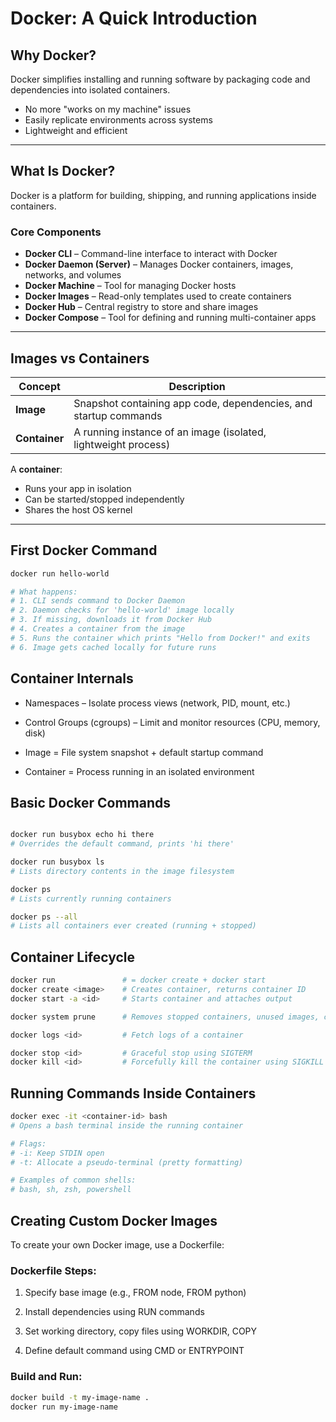 # Docker: A Quick Introduction

## Why Docker?

Docker simplifies installing and running software by packaging code and dependencies into isolated containers.

- No more "works on my machine" issues  
- Easily replicate environments across systems  
- Lightweight and efficient  

---

## What Is Docker?

Docker is a platform for building, shipping, and running applications inside containers.

### Core Components

- **Docker CLI** – Command-line interface to interact with Docker  
- **Docker Daemon (Server)** – Manages Docker containers, images, networks, and volumes  
- **Docker Machine** – Tool for managing Docker hosts  
- **Docker Images** – Read-only templates used to create containers  
- **Docker Hub** – Central registry to store and share images  
- **Docker Compose** – Tool for defining and running multi-container apps  

---

## Images vs Containers

| Concept     | Description |
|-------------|-------------|
| **Image**   | Snapshot containing app code, dependencies, and startup commands |
| **Container** | A running instance of an image (isolated, lightweight process) |

A **container**:
- Runs your app in isolation  
- Can be started/stopped independently  
- Shares the host OS kernel  

---

## First Docker Command

```bash
docker run hello-world

# What happens:
# 1. CLI sends command to Docker Daemon
# 2. Daemon checks for 'hello-world' image locally
# 3. If missing, downloads it from Docker Hub
# 4. Creates a container from the image
# 5. Runs the container which prints "Hello from Docker!" and exits
# 6. Image gets cached locally for future runs
```

## Container Internals
- Namespaces – Isolate process views (network, PID, mount, etc.)

- Control Groups (cgroups) – Limit and monitor resources (CPU, memory, disk)

- Image = File system snapshot + default startup command

- Container = Process running in an isolated environment

## Basic Docker Commands
```bash

docker run busybox echo hi there
# Overrides the default command, prints 'hi there'

docker run busybox ls
# Lists directory contents in the image filesystem

docker ps
# Lists currently running containers

docker ps --all
# Lists all containers ever created (running + stopped)
```

## Container Lifecycle
```bash
docker run               # = docker create + docker start
docker create <image>    # Creates container, returns container ID
docker start -a <id>     # Starts container and attaches output

docker system prune      # Removes stopped containers, unused images, cache

docker logs <id>         # Fetch logs of a container

docker stop <id>         # Graceful stop using SIGTERM
docker kill <id>         # Forcefully kill the container using SIGKILL
``` 

## Running Commands Inside Containers
```bash
docker exec -it <container-id> bash
# Opens a bash terminal inside the running container

# Flags:
# -i: Keep STDIN open
# -t: Allocate a pseudo-terminal (pretty formatting)

# Examples of common shells:
# bash, sh, zsh, powershell
```

## Creating Custom Docker Images
To create your own Docker image, use a Dockerfile:

### Dockerfile Steps:
1. Specify base image (e.g., FROM node, FROM python)

2. Install dependencies using RUN commands

3. Set working directory, copy files using WORKDIR, COPY

4. Define default command using CMD or ENTRYPOINT

### Build and Run:
```bash
docker build -t my-image-name .
docker run my-image-name
```